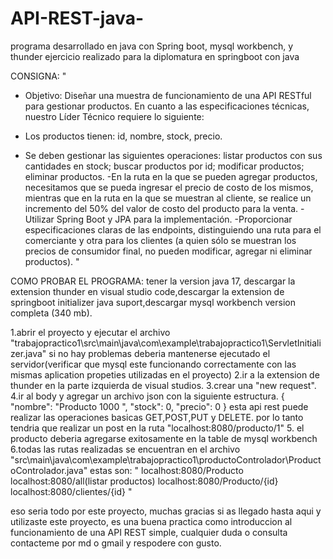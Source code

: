 # API-REST-java-
programa desarrollado en java con Spring boot, mysql workbench, y thunder
ejercicio realizado para la diplomatura en springboot con java 

CONSIGNA:
"
- Objetivo: Diseñar una muestra de funcionamiento de una API RESTful para gestionar productos.
En cuanto a las especificaciones técnicas, nuestro Líder Técnico requiere lo siguiente:

- Los productos tienen: id, nombre, stock, precio.
- Se deben gestionar las siguientes operaciones: listar productos con sus cantidades en stock; buscar productos por id; modificar productos; eliminar productos.
-En la ruta en la que se pueden agregar productos, necesitamos que se pueda ingresar el precio de costo de los mismos, mientras que en la ruta en la que se muestran al cliente, se realice un incremento del 50% del valor de costo del producto para la venta.
-Utilizar Spring Boot y JPA para la implementación.
-Proporcionar especificaciones claras de las endpoints, distinguiendo una ruta para el comerciante y otra para los clientes (a quien sólo se muestran los precios de consumidor final, no pueden modificar, agregar ni eliminar productos).
"

COMO PROBAR EL PROGRAMA:
tener la version java 17,
descargar la extension thunder en visual studio code,descargar la extension de springboot initializer java suport,descargar mysql workbench version completa (340 mb).

1.abrir el proyecto y ejecutar el archivo "trabajopractico1\src\main\java\com\example\trabajopractico1\ServletInitializer.java"
si no hay problemas deberia mantenerse ejecutado el servidor(verificar que mysql este funcionando correctamente con las mismas aplication propeties utilizadas en el proyecto)
2.ir a la extension de thunder en la parte izquierda de visual studios.
3.crear una  "new request".
4.ir al body y agregar un archivo json con la siguiente estructura.
{
  "nombre": "Producto 1000 ",
  "stock": 0,
  "precio": 0
}
esta api rest puede realizar las operaciones basicas GET,POST,PUT y DELETE.
por lo tanto tendria que realizar un post en la ruta "localhost:8080/producto/1"
5. el producto deberia agregarse exitosamente en la table de mysql workbench
6.todas las rutas realizadas se encuentran en el archivo "src\main\java\com\example\trabajopractico1\productoControlador\ProductoControlador.java"
estas son:
"
localhost:8080/Producto
localhost:8080/all(listar productos)
localhost:8080/Producto/{id}
localhost:8080/clientes/{id}
"


eso seria todo por este proyecto, muchas gracias si as llegado hasta aqui y utilizaste este proyecto, es una buena practica como introduccion al funcionamiento de una API REST simple, cualquier duda o consulta contacteme por md o gmail y respodere con gusto.
